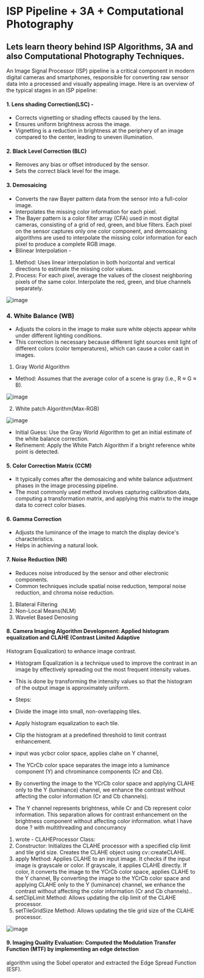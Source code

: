 # ISP Pipeline + 3A + Computational Photography

Lets learn theory behind ISP Algorithms, 3A and also Computational Photography Techniques.
---

An Image Signal Processor (ISP) pipeline is a critical component in modern digital cameras and smartphones, responsible for converting raw sensor data into a processed and visually appealing image. Here is an overview of the typical stages in an ISP pipeline:

#### 1. Lens shading Correction(LSC) -
- Corrects vignetting or shading effects caused by the lens.
- Ensures uniform brightness across the image.
- Vignetting is a reduction in brightness at the periphery of an image compared to the center, leading to uneven illumination.

#### 2. Black Level Correction (BLC)

- Removes any bias or offset introduced by the sensor.
- Sets the correct black level for the image.

#### 3. Demosaicing

- Converts the raw Bayer pattern data from the sensor into a full-color image.
- Interpolates the missing color information for each pixel.
-  The Bayer pattern is a color filter array (CFA) used in most digital cameras, consisting of a grid of red, green, and blue filters. Each pixel on the sensor captures only one color component, and demosaicing algorithms are used to interpolate the missing color information for each pixel to produce a complete RGB image.
-  Bilinear Interpolation - 
1. Method: Uses linear interpolation in both horizontal and vertical directions to estimate the missing color values.
2. Process:
For each pixel, average the values of the closest neighboring pixels of the same color.
Interpolate the red, green, and blue channels separately.

![image](https://github.com/user-attachments/assets/4a1031a8-e492-415e-954f-e511fc08c357)


### 4. White Balance (WB)

- Adjusts the colors in the image to make sure white objects appear white under different lighting conditions.
- This correction is necessary because different light sources emit light of different colors (color temperatures), which can cause a color cast in images.

1. Gray World Algorithm
- Method: Assumes that the average color of a scene is gray (i.e., R ≈ G ≈ B).

![image](https://github.com/user-attachments/assets/a8cad723-9d0c-4b39-8e83-d0a3fd7004c3)

2. White patch Algorithm(Max-RGB)
   
![image](https://github.com/user-attachments/assets/6869ea8a-e650-40cd-91d5-e8e45a31edbb)

- Initial Guess:
Use the Gray World Algorithm to get an initial estimate of the white balance correction.
- Refinement:
Apply the White Patch Algorithm if a bright reference white point is detected.


#### 5. Color Correction Matrix (CCM)

 - It typically comes after the demosaicing and white balance adjustment phases in the image processing pipeline.
 - The most commonly used method involves capturing calibration data, computing a transformation matrix, and applying this matrix to the image data to correct color biases.


#### 6. Gamma Correction

- Adjusts the luminance of the image to match the display device's characteristics.
- Helps in achieving a natural look.

#### 7. Noise Reduction (NR)

- Reduces noise introduced by the sensor and other electronic components.
- Common techniques include spatial noise reduction, temporal noise reduction, and chroma noise reduction.
1. Bilateral Filtering
2. Non-Local Means(NLM)
3. Wavelet Based Denosing


#### 8. Camera Imaging Algorithm Development: Applied histogram equalization and CLAHE (Contrast Limited Adaptive
Histogram Equalization) to enhance image contrast.

- Histogram Equalization is a technique used to improve the contrast in an image by effectively spreading out the most frequent intensity values.
- This is done by transforming the intensity values so that the histogram of the output image is approximately uniform.
- Steps:
- Divide the image into small, non-overlapping tiles.
- Apply histogram equalization to each tile.
- Clip the histogram at a predefined threshold to limit contrast enhancement.

- input was ycbcr color space, applies clahe on Y channel,
- The YCrCb color space separates the image into a luminance component (Y) and chrominance components (Cr and Cb).
- By converting the image to the YCrCb color space and applying CLAHE only to the Y (luminance) channel, we enhance the contrast without affecting the color information (Cr and Cb channels).
- The Y channel represents brightness, while Cr and Cb represent color information. This separation allows for contrast enhancement on the brightness component without affecting color information.
what I have done ? with multithreading and concurrancy
1. wrote - CLAHEProcessor Class:
2. Constructor: Initializes the CLAHE processor with a specified clip limit and tile grid size. Creates the CLAHE object using cv::createCLAHE.
3. apply Method: Applies CLAHE to an input image. It checks if the input image is grayscale or color. If grayscale, it applies CLAHE directly. If color, it converts the image to the YCrCb color space, applies CLAHE to the Y channel, By converting the image to the YCrCb color space and applying CLAHE only to the Y (luminance) channel, we enhance the contrast without affecting the color information (Cr and Cb channels)..
4. setClipLimit Method: Allows updating the clip limit of the CLAHE processor.
5. setTileGridSize Method: Allows updating the tile grid size of the CLAHE processor.


![image](https://github.com/user-attachments/assets/6b9cfad8-dea0-4131-8a32-b356e936b99c)


#### 9. Imaging Quality Evaluation: Computed the Modulation Transfer Function (MTF) by implementing an edge detection
algorithm using the Sobel operator and extracted the Edge Spread Function (ESF).
